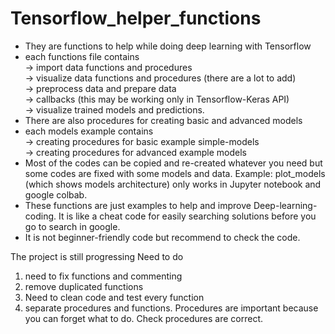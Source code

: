 # Tensorflow_helper_functions
* They are functions to help while doing deep learning with Tensorflow
* each functions file contains  
    -> import data functions and procedures  
    -> visualize data functions and procedures (there are a lot to add)  
    -> preprocess data and prepare data  
    -> callbacks (this may be working only in Tensorflow-Keras API)  
    -> visualize trained models and predictions.  
* There are also procedures for creating basic and advanced models 
* each models example contains  
    -> creating procedures for basic example simple-models  
    -> creating procedures for advanced example models  
* Most of the codes can be copied and re-created whatever you need but some codes are fixed with some models and data. Example: plot_models (which shows models architecture) only works in Jupyter notebook and google colbab.
* These functions are just examples to help and improve Deep-learning-coding. It is like a cheat code for easily searching solutions before you go to search in google.
* It is not beginner-friendly code but recommend to check the code.

The project is still progressing 
Need to do 
1. need to fix functions and commenting 
2. remove duplicated functions
3. Need to clean code and test every function
4. separate procedures and functions. Procedures are important because you can forget what to do. Check procedures are correct.